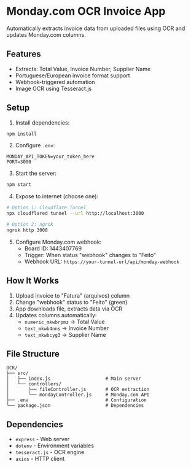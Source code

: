 # Monday.com OCR Invoice App

Automatically extracts invoice data from uploaded files using OCR and updates Monday.com columns.

## Features
- Extracts: Total Value, Invoice Number, Supplier Name
- Portuguese/European invoice format support
- Webhook-triggered automation
- Image OCR using Tesseract.js

## Setup

1. Install dependencies:
```bash
npm install
```

2. Configure `.env`:
```
MONDAY_API_TOKEN=your_token_here
PORT=3000
```

3. Start the server:
```bash
npm start
```

4. Expose to internet (choose one):
```bash
# Option 1: Cloudflare Tunnel
npx cloudflared tunnel --url http://localhost:3000

# Option 2: ngrok
ngrok http 3000
```

5. Configure Monday.com webhook:
   - Board ID: 1443407769
   - Trigger: When status "webhook" changes to "Feito"
   - Webhook URL: `https://your-tunnel-url/api/monday-webhook`

## How It Works

1. Upload invoice to "Fatura" (arquivos) column
2. Change "webhook" status to "Feito" (green)
3. App downloads file, extracts data via OCR
4. Updates columns automatically:
   - `numeric_mkwbrpmz` → Total Value
   - `text_mkwb4nns` → Invoice Number
   - `text_mkwbcyg3` → Supplier Name

## File Structure
```
OCR/
├── src/
│   ├── index.js                    # Main server
│   └── controllers/
│       ├── fileController.js       # OCR extraction
│       └── mondayController.js     # Monday.com API
├── .env                            # Configuration
└── package.json                    # Dependencies
```

## Dependencies
- `express` - Web server
- `dotenv` - Environment variables
- `tesseract.js` - OCR engine
- `axios` - HTTP client
